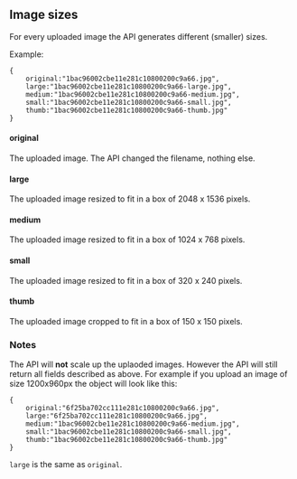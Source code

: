 ## Image sizes

For every uploaded image the API generates different (smaller) sizes. 

Example:

```
{
	original:"1bac96002cbe11e281c10800200c9a66.jpg",
	large:"1bac96002cbe11e281c10800200c9a66-large.jpg",
	medium:"1bac96002cbe11e281c10800200c9a66-medium.jpg",
	small:"1bac96002cbe11e281c10800200c9a66-small.jpg",
	thumb:"1bac96002cbe11e281c10800200c9a66-thumb.jpg"
}
```

#### original
The uploaded image. The API changed the filename, nothing else.

#### large
The uploaded image resized to fit in a box of 2048 x 1536 pixels.

#### medium
The uploaded image resized to fit in a box of 1024 x 768 pixels.

#### small
The uploaded image resized to fit in a box of 320 x 240 pixels.

#### thumb
The uploaded image cropped to fit in a box of 150 x 150 pixels.

### Notes

The API will **not** scale up the uplaoded images. However the API will still return all fields described as above. For example if you upload an image of size 1200x960px the object will look like this:

```
{
	original:"6f25ba702cc111e281c10800200c9a66.jpg",
	large:"6f25ba702cc111e281c10800200c9a66.jpg",
	medium:"1bac96002cbe11e281c10800200c9a66-medium.jpg",
	small:"1bac96002cbe11e281c10800200c9a66-small.jpg",
	thumb:"1bac96002cbe11e281c10800200c9a66-thumb.jpg"
}
```
`large` is the same as `original`.